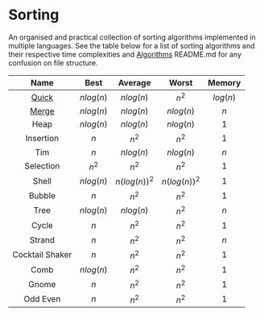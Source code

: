 # Sorting

An organised and practical collection of sorting algorithms implemented in multiple languages. See the table below for a list of sorting algorithms and their respective time complexities and [Algorithms](..) README.md for any confusion on file structure.

| Name | Best | Average | Worst | Memory |
|:----:|:----:|:-------:|:-----:| :----: |
| [Quick](quick) | $nlog(n)$ | $nlog(n)$ | $n^2$ | $log(n)$ |
| [Merge](merge) | $nlog(n)$ | $nlog(n)$ | $nlog(n)$ | $n$ |
| Heap | $nlog(n)$ | $nlog(n)$ | $nlog(n)$ | $1$ |
| Insertion | $n$ | $n^2$ | $n^2$ | $1$ |
| Tim | $n$ | $nlog(n)$ | $nlog(n)$ | $n$ |
| Selection | $n^2$ | $n^2$ | $n^2$ | $1$ |
| Shell | $nlog(n)$ | $n(log(n))^2$ | $n(log(n))^2$ | $1$ |
| Bubble | $n$ | $n^2$ | $n^2$ | $1$ |
| Tree | $nlog(n)$ | $nlog(n)$ | $n^2$ | $n$ |
| Cycle | $n$ | $n^2$ | $n^2$ | $1$ |
| Strand | $n$ | $n^2$ | $n^2$ | $n$ |
| Cocktail Shaker | $n$ | $n^2$ | $n^2$ | $1$ |
| Comb | $nlog(n)$ | $n^2$ | $n^2$ | $1$ |
| Gnome | $n$ | $n^2$ | $n^2$ | $1$ |
| Odd Even | $n$ | $n^2$ | $n^2$ | $1$ |
